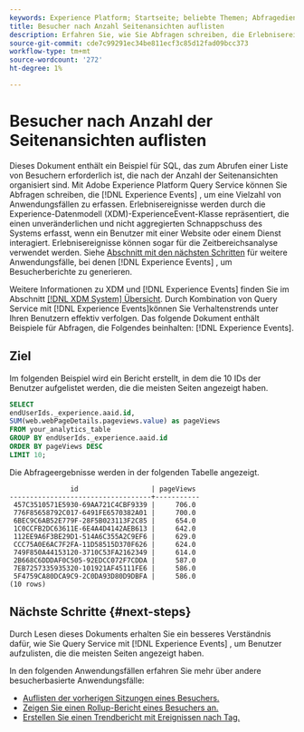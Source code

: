 ```yaml
---
keywords: Experience Platform; Startseite; beliebte Themen; Abfragedienst; Query Service; Erlebnisereignisabfragen; Erlebnisereignisabfrage; Erlebnisereignisabfrage;
title: Besucher nach Anzahl Seitenansichten auflisten
description: Erfahren Sie, wie Sie Abfragen schreiben, die Erlebnisereignisse verwenden, um eine Liste von Besuchern abzurufen, die nach der Anzahl der Seitenansichten organisiert ist.
source-git-commit: cde7c99291ec34be811ecf3c85d12fad09bcc373
workflow-type: tm+mt
source-wordcount: '272'
ht-degree: 1%

---
```


# Besucher nach Anzahl der Seitenansichten auflisten

Dieses Dokument enthält ein Beispiel für SQL, das zum Abrufen einer Liste von Besuchern erforderlich ist, die nach der Anzahl der Seitenansichten organisiert sind. Mit Adobe Experience Platform Query Service können Sie Abfragen schreiben, die [!DNL Experience Events] , um eine Vielzahl von Anwendungsfällen zu erfassen. Erlebnisereignisse werden durch die Experience-Datenmodell (XDM)-ExperienceEvent-Klasse repräsentiert, die einen unveränderlichen und nicht aggregierten Schnappschuss des Systems erfasst, wenn ein Benutzer mit einer Website oder einem Dienst interagiert. Erlebnisereignisse können sogar für die Zeitbereichsanalyse verwendet werden. Siehe [Abschnitt mit den nächsten Schritten](#next-steps) für weitere Anwendungsfälle, bei denen [!DNL Experience Events] , um Besucherberichte zu generieren.

Weitere Informationen zu XDM und [!DNL Experience Events] finden Sie im Abschnitt [[!DNL XDM System] Übersicht](../../xdm/home.md). Durch Kombination von Query Service mit [!DNL Experience Events]können Sie Verhaltenstrends unter Ihren Benutzern effektiv verfolgen. Das folgende Dokument enthält Beispiele für Abfragen, die Folgendes beinhalten: [!DNL Experience Events].

## Ziel

Im folgenden Beispiel wird ein Bericht erstellt, in dem die 10 IDs der Benutzer aufgelistet werden, die die meisten Seiten angezeigt haben.

```sql
SELECT 
endUserIds._experience.aaid.id, 
SUM(web.webPageDetails.pageviews.value) as pageViews 
FROM your_analytics_table
GROUP BY endUserIds._experience.aaid.id 
ORDER BY pageViews DESC
LIMIT 10;
```

Die Abfrageergebnisse werden in der folgenden Tabelle angezeigt.

```console
               id                  | pageViews
-----------------------------------+-----------
 457C3510571E5930-69AA721C4CBF9339 |     706.0
 776F85658792C017-6491FE6570382A01 |     700.0
 6BEC9C6AB52E779F-28F5B023113F2C85 |     654.0
 1C0CCFB2DC63611E-6E4A4D4142AEB613 |     642.0
 112EE9A6F3BE29D1-514A6C355A2C9EF6 |     629.0
 CCC75A0E6AC7F2FA-11D58515D370F626 |     624.0
 749F850A44153120-3710C53FA2162349 |     614.0
 2B668C6DDDAF0C505-92EDCC072F7CDDA |     587.0
 7EB7257335935320-101921AF45111FE6 |     586.0
 5F4759CA80DCA9C9-2C0DA93D80D9DBFA |     586.0
(10 rows)
```

## Nächste Schritte {#next-steps}

Durch Lesen dieses Dokuments erhalten Sie ein besseres Verständnis dafür, wie Sie Query Service mit [!DNL Experience Events] , um Benutzer aufzulisten, die die meisten Seiten angezeigt haben.

In den folgenden Anwendungsfällen erfahren Sie mehr über andere besucherbasierte Anwendungsfälle:

- [Auflisten der vorherigen Sitzungen eines Besuchers.](./list-visitor-sessions.md)
- [Zeigen Sie einen Rollup-Bericht eines Besuchers an.](./roll-up-report-of-a-visitor.md)
- [Erstellen Sie einen Trendbericht mit Ereignissen nach Tag.](./trended-report-of-events.md)
